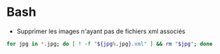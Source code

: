 # Bash

- Supprimer les images n'ayant pas de fichiers xml associés
```bash
for jpg in *.jpg; do [ ! -f "${jpg%.jpg}.xml" ] && rm "$jpg"; done
```
